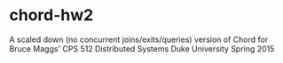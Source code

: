 # chord-hw2
A scaled down (no concurrent joins/exits/queries) version of Chord for Bruce Maggs' CPS 512 Distributed Systems Duke University Spring 2015
